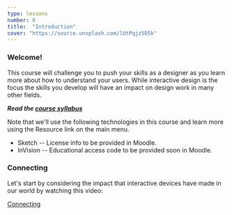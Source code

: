 ```yaml
---
type: lessons
number: 0
title:  "Introduction"
cover: "https://source.unsplash.com/lUtPqjz5D5k"
---
```

### Welcome!

This course will challenge you to push your skills as a designer as you learn more about how to understand your users.
While interactive design is the focus the skills you develop will have an impact on design work in many other fields.

***Read the [course syllabus](/docs/syllabus.pdf)***

Note that we'll use the following technologies in this course and learn more using the Resource link on the main menu.

* Sketch -- License info to be provided in Moodle.
* InVision -- Educational access code to be provided soon in Moodle.


### Connecting

Let's start by considering the impact that interactive devices have made in our world by watching this video:

[Connecting](http://vimeo.com/52861634)
